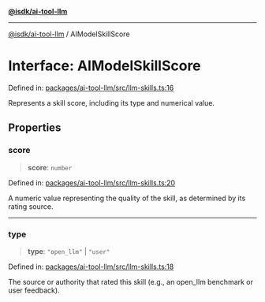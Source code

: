 [**@isdk/ai-tool-llm**](../README.md)

***

[@isdk/ai-tool-llm](../globals.md) / AIModelSkillScore

# Interface: AIModelSkillScore

Defined in: [packages/ai-tool-llm/src/llm-skills.ts:16](https://github.com/isdk/ai-tool-llm.js/blob/0105e0806703dc594a3652a122c6373b3789706e/src/llm-skills.ts#L16)

Represents a skill score, including its type and numerical value.

## Properties

### score

> **score**: `number`

Defined in: [packages/ai-tool-llm/src/llm-skills.ts:20](https://github.com/isdk/ai-tool-llm.js/blob/0105e0806703dc594a3652a122c6373b3789706e/src/llm-skills.ts#L20)

A numeric value representing the quality of the skill, as determined by its rating source.

***

### type

> **type**: `"open_llm"` \| `"user"`

Defined in: [packages/ai-tool-llm/src/llm-skills.ts:18](https://github.com/isdk/ai-tool-llm.js/blob/0105e0806703dc594a3652a122c6373b3789706e/src/llm-skills.ts#L18)

The source or authority that rated this skill (e.g., an open_llm benchmark or user feedback).

